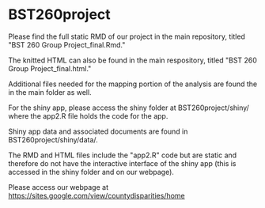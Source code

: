 # BST260project

Please find the full static RMD of our project in the main repository, titled "BST 260 Group Project_final.Rmd."

The knitted HTML can also be found in the main respository, titled "BST 260 Group Project_final.html."

Additional files needed for the mapping portion of the analysis are found the in the main folder as well.

For the shiny app, please access the shiny folder at BST260project/shiny/ where the app2.R file holds the code for the app.

Shiny app data and associated documents are found in BST260project/shiny/data/. 

The RMD and HTML files include the "app2.R" code but are static and therefore do not have the interactive interface of the shiny app (this is accessed in the shiny folder and on our webpage).

Please access our webpage at https://sites.google.com/view/countydisparities/home 
